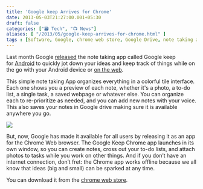 ```yaml
---
title: 'Google keep Arrives for Chrome'
date: 2013-05-03T21:27:00.001+05:30
draft: false
categories: ["🗃️ Tech", "📺 News"]
aliases: [ "/2013/05/google-keep-arrives-for-chrome.html" ]
tags : [Software, Google, chrome web store, Google Drive, note taking app, chrome, keep]
---
```


Last month Google [released](https://googledrive.blogspot.com/2013/03/google-keepsave-whats-on-your-mind.html) the note taking app called Google keep for [Android](httpss://play.google.com/store/apps/details?id=com.google.android.keep&hl=en) to quickly jot down your ideas and keep track of things while on the go with your Android device or [on the web](https://drive.google.com/keep).  
  

  
This simple note taking App organizes everything in a colorful tile interface. Each one shows you a preview of each note, whether it's a photo, a to-do list, a single task, a saved webpage or whatever else. You can organize each to re-prioritize as needed, and you can add new notes with your voice. This also saves your notes in Google drive making sure it is available anywhere you go.  
  

[![](https://2.bp.blogspot.com/-AqYG--HpwHs/UYPcf4ZkBII/AAAAAAAABOI/NFVqDbQRVlw/s320/Keep+screenshot+1.png)](https://2.bp.blogspot.com/-AqYG--HpwHs/UYPcf4ZkBII/AAAAAAAABOI/NFVqDbQRVlw/s1600/Keep+screenshot+1.png)

  
But, now, Google has made it available for all users by releasing it as an app for the Chrome Web browser. The Google Keep Chrome app launches in its own window, so you can create notes, cross out your to-do lists, and attach photos to tasks while you work on other things. And if you don’t have an internet connection, don’t fret: the Chrome app works offline because we all know that ideas (big and small) can be sparked at any time.  
  
You can download it from the [chrome web store](httpss://chrome.google.com/webstore/detail/google-keep/hmjkmjkepdijhoojdojkdfohbdgmmhki).